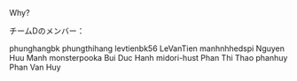 Why?

チームDのメンバー：

phunghangbk phungthihang
levtienbk56 LeVanTien
manhnhhedspi Nguyen Huu Manh
monsterpooka Bui Duc Hanh
midori-hust Phan Thi Thao
phanhuy    Phan Van Huy
